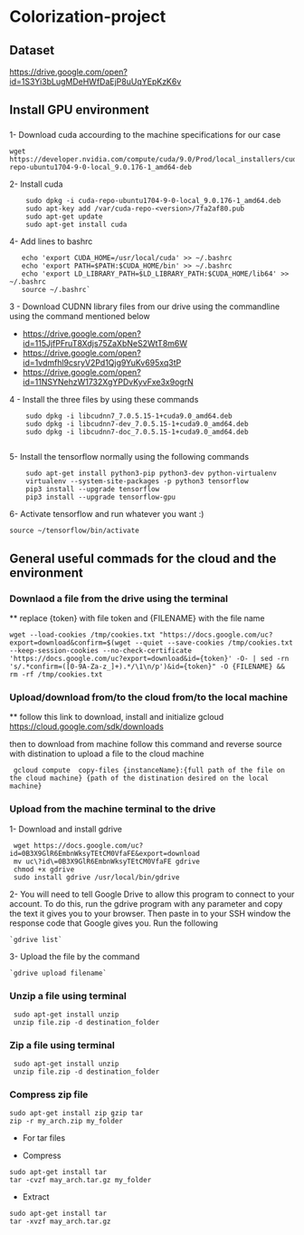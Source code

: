 # Colorization-project

## Dataset 
https://drive.google.com/open?id=1S3Yi3bLugMDeHWfDaEjP8uUqYEpKzK6v
## Install GPU environment 

### 

1- Download cuda accourding to the machine specifications for our case 
```
wget https://developer.nvidia.com/compute/cuda/9.0/Prod/local_installers/cuda-repo-ubuntu1704-9-0-local_9.0.176-1_amd64-deb
```
2- Install cuda 
```
    sudo dpkg -i cuda-repo-ubuntu1704-9-0-local_9.0.176-1_amd64.deb
    sudo apt-key add /var/cuda-repo-<version>/7fa2af80.pub
    sudo apt-get update
    sudo apt-get install cuda

```

4- Add lines to bashrc 
```
   echo 'export CUDA_HOME=/usr/local/cuda' >> ~/.bashrc
   echo 'export PATH=$PATH:$CUDA_HOME/bin' >> ~/.bashrc
   echo 'export LD_LIBRARY_PATH=$LD_LIBRARY_PATH:$CUDA_HOME/lib64' >> ~/.bashrc
   source ~/.bashrc`

```
3 - Download CUDNN library files from our drive using the commandline using the command mentioned below 
* https://drive.google.com/open?id=115JjfPFruT8Xdjs75ZaXbNeS2WtT8m6W
* https://drive.google.com/open?id=1vdmfhl9csryV2Pd1Qjg9YuKv695xq3tP
* https://drive.google.com/open?id=11NSYNehzW1732XgYPDvKyvFxe3x9ogrN

4 - Install the three files by using these commands
```
    sudo dpkg -i libcudnn7_7.0.5.15-1+cuda9.0_amd64.deb
    sudo dpkg -i libcudnn7-dev_7.0.5.15-1+cuda9.0_amd64.deb
    sudo dpkg -i libcudnn7-doc_7.0.5.15-1+cuda9.0_amd64.deb
    
```
5- Install the tensorflow normally using the following commands 
```
    sudo apt-get install python3-pip python3-dev python-virtualenv
    virtualenv --system-site-packages -p python3 tensorflow
    pip3 install --upgrade tensorflow
    pip3 install --upgrade tensorflow-gpu
```

6- Activate tensorflow and run whatever you want :)

    source ~/tensorflow/bin/activate
    
    
## General useful commads for the cloud and the environment

### Downlaod a file from the drive using the terminal

** replace {token} with file token and {FILENAME} with the file name 
```
wget --load-cookies /tmp/cookies.txt "https://docs.google.com/uc?export=download&confirm=$(wget --quiet --save-cookies /tmp/cookies.txt --keep-session-cookies --no-check-certificate 'https://docs.google.com/uc?export=download&id={token}' -O- | sed -rn 's/.*confirm=([0-9A-Za-z_]+).*/\1\n/p')&id={token}" -O {FILENAME} && rm -rf /tmp/cookies.txt
```

### Upload/download from/to the cloud from/to the local machine 
** follow this link to download, install and initialize gcloud
https://cloud.google.com/sdk/downloads

then to download from machine follow this command and reverse source with distination to upload a file to the cloud machine
```
 gcloud compute  copy-files {instanceName}:{full path of the file on the cloud machine} {path of the distination desired on the local machine}
```
### Upload from the machine terminal to the drive
1- Download and install gdrive
```
 wget https://docs.google.com/uc?id=0B3X9GlR6EmbnWksyTEtCM0VfaFE&export=download
 mv uc\?id\=0B3X9GlR6EmbnWksyTEtCM0VfaFE gdrive
 chmod +x gdrive
 sudo install gdrive /usr/local/bin/gdrive
```
2- You will need to tell Google Drive to allow this program to connect to your account. To do this, run the gdrive program with any parameter and copy the text it gives you to your browser. Then paste in to your SSH window the response code that Google gives you. Run the following

    `gdrive list`

3- Upload the file by the command 

    `gdrive upload filename`

### Unzip a file using terminal

```
 sudo apt-get install unzip
 unzip file.zip -d destination_folder
```

### Zip a file using terminal

```
 sudo apt-get install unzip
 unzip file.zip -d destination_folder
```
### Compress zip file

```
sudo apt-get install zip gzip tar
zip -r my_arch.zip my_folder

```
* For tar files 

* Compress
```
sudo apt-get install tar
tar -cvzf may_arch.tar.gz my_folder
```
* Extract
```
sudo apt-get install tar
tar -xvzf may_arch.tar.gz
```

